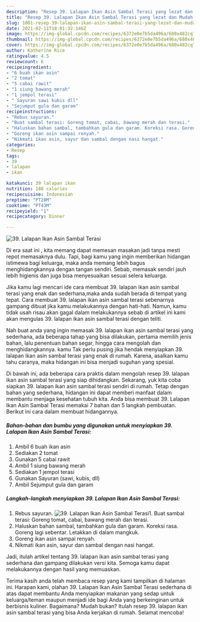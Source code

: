 ```yaml
---
description: "Resep 39. Lalapan Ikan Asin Sambal Terasi yang lezat dan Mudah Dibuat"
title: "Resep 39. Lalapan Ikan Asin Sambal Terasi yang lezat dan Mudah Dibuat"
slug: 1001-resep-39-lalapan-ikan-asin-sambal-terasi-yang-lezat-dan-mudah-dibuat
date: 2021-02-11T18:01:32.146Z
image: https://img-global.cpcdn.com/recipes/6372e0e7b5da496a/680x482cq70/39-lalapan-ikan-asin-sambal-terasi-foto-resep-utama.jpg
thumbnail: https://img-global.cpcdn.com/recipes/6372e0e7b5da496a/680x482cq70/39-lalapan-ikan-asin-sambal-terasi-foto-resep-utama.jpg
cover: https://img-global.cpcdn.com/recipes/6372e0e7b5da496a/680x482cq70/39-lalapan-ikan-asin-sambal-terasi-foto-resep-utama.jpg
author: Katherine Rice
ratingvalue: 4.5
reviewcount: 6
recipeingredient:
- "6 buah ikan asin"
- "2 tomat"
- "5 cabai rawit"
- "1 siung bawang merah"
- "1 jempol terasi"
- " Sayuran sawi kubis dll"
- "Sejumput gula dan garam"
recipeinstructions:
- "Rebus sayuran."
- "Buat sambal terasi: Goreng tomat, cabai, bawang merah dan terasi."
- "Haluskan bahan sambal, tambahkan gula dan garam. Koreksi rasa. Goreng lagi sebentar. Letakkan di dalam mangkuk."
- "Goreng ikan asin sampai renyah."
- "Nikmati ikan asin, sayur dan sambal dengan nasi hangat."
categories:
- Resep
tags:
- 39
- lalapan
- ikan

katakunci: 39 lalapan ikan 
nutrition: 188 calories
recipecuisine: Indonesian
preptime: "PT28M"
cooktime: "PT43M"
recipeyield: "1"
recipecategory: Dinner

---
```



![39. Lalapan Ikan Asin Sambal Terasi](https://img-global.cpcdn.com/recipes/6372e0e7b5da496a/680x482cq70/39-lalapan-ikan-asin-sambal-terasi-foto-resep-utama.jpg)

Di era  saat ini , kita memang dapat memesan masakan jadi tanpa mesti repot memasaknya dulu. Tapi, bagi kamu yang ingin memberikan hidangan istimewa bagi keluarga, maka anda memang lebih bagus menghidangkannya dengan tangan sendiri. Sebab, memasak sendiri jauh lebih higienis dan juga bisa menyesuaikan sesuai selera keluarga.

Jika kamu lagi mencari ide cara membuat 39. lalapan ikan asin sambal terasi yang enak dan sederhana,maka anda sudah berada di tempat yang tepat. Cara membuat 39. lalapan ikan asin sambal terasi  sebenarnya gampang dibuat jika kamu melakukannya dengan hati-hati. Namun, kamu tidak usah risau akan gagal dalam melakukannya 
sebab di artikel ini kami akan mengulas 39. lalapan ikan asin sambal terasi dengan teliti.  



Nah buat anda yang ingin memasak 39. lalapan ikan asin sambal terasi yang sederhana, ada beberapa tahap yang bisa dilakukan, pertama memilih jenis bahan, lalu penentuan bahan segar, hingga cara mengolah dan menghidangkannya. kamu Tak perlu pusing jika hendak menyiapkan 39. lalapan ikan asin sambal terasi yang enak di rumah. Karena, asalkan kamu  tahu caranya, maka hidangan ini bisa menjadi suguhan yang spesial.

Di bawah ini, ada beberapa cara praktis  dalam mengolah resep 39. lalapan ikan asin sambal terasi yang siap dihidangkan. Sekarang, yuk kita coba siapkan 39. lalapan ikan asin sambal terasi sendiri di rumah. Tetap dengan bahan yang sederhana, hidangan ini dapat memberi manfaat dalam membantu menjaga kesehatan tubuh kita. Anda bisa membuat 39. Lalapan Ikan Asin Sambal Terasi memakai 7 bahan dan 5 langkah pembuatan. Berikut ini cara dalam membuat hidangannya.

<!--inarticleads1-->

##### Bahan-bahan dan bumbu yang digunakan untuk menyiapkan 39. Lalapan Ikan Asin Sambal Terasi:

1. Ambil 6 buah ikan asin
1. Sediakan 2 tomat
1. Gunakan 5 cabai rawit
1. Ambil 1 siung bawang merah
1. Sediakan 1 jempol terasi
1. Gunakan  Sayuran (sawi, kubis, dll)
1. Ambil Sejumput gula dan garam




<!--inarticleads2-->

##### Langkah-langkah menyiapkan 39. Lalapan Ikan Asin Sambal Terasi:

1. Rebus sayuran.
<img src="https://img-global.cpcdn.com/steps/119ae9dea4cea716/160x128cq70/39-lalapan-ikan-asin-sambal-terasi-langkah-memasak-1-foto.jpg" alt="39. Lalapan Ikan Asin Sambal Terasi">1. Buat sambal terasi: Goreng tomat, cabai, bawang merah dan terasi.
1. Haluskan bahan sambal, tambahkan gula dan garam. Koreksi rasa. Goreng lagi sebentar. Letakkan di dalam mangkuk.
1. Goreng ikan asin sampai renyah.
1. Nikmati ikan asin, sayur dan sambal dengan nasi hangat.




Jadi, itulah artikel tentang  39. lalapan ikan asin sambal terasi  yang sederhana dan gampang dilakukan versi kita. Semoga kamu dapat melakukannya dengan hasil yang memuaskan. 

Terima kasih anda telah membaca resep yang kami tampilkan di halaman ini. Harapan kami, olahan  39. Lalapan Ikan Asin Sambal Terasi sederhana di atas dapat membantu Anda menyiapkan makanan yang sedap untuk keluarga/teman maupun menjadi ide bagi Anda yang berkeinginan untuk berbisnis kuliner. Bagaimana? Mudah bukan? Itulah resep 39. lalapan ikan asin sambal terasi yang bisa Anda kerjakan di rumah. Selamat mencoba!

